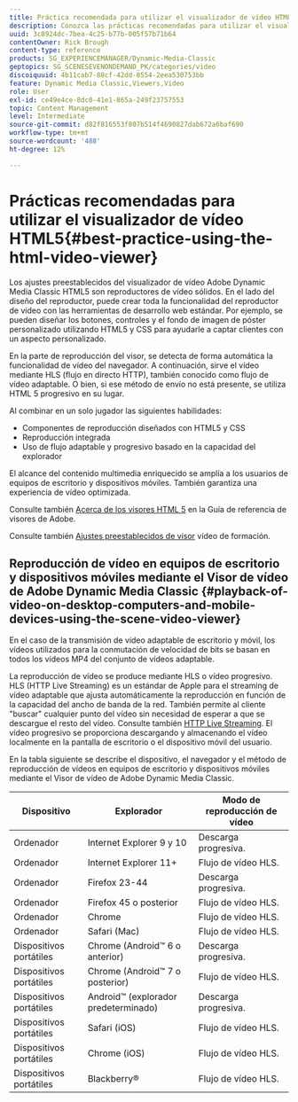 ```yaml
---
title: Práctica recomendada para utilizar el visualizador de vídeo HTML5
description: Conozca las prácticas recomendadas para utilizar el visualizador de vídeo HTML5.
uuid: 3c8924dc-7bea-4c25-b77b-005f57b71b64
contentOwner: Rick Brough
content-type: reference
products: SG_EXPERIENCEMANAGER/Dynamic-Media-Classic
geptopics: SG_SCENESEVENONDEMAND_PK/categories/video
discoiquuid: 4b11cab7-88cf-42dd-8554-2eea530753bb
feature: Dynamic Media Classic,Viewers,Video
role: User
exl-id: ce49e4ce-8dc0-41e1-865a-249f23757553
topic: Content Management
level: Intermediate
source-git-commit: d82f816553f807b514f4690827dab672a6baf690
workflow-type: tm+mt
source-wordcount: '488'
ht-degree: 12%

---
```


# Prácticas recomendadas para utilizar el visualizador de vídeo HTML5{#best-practice-using-the-html-video-viewer}

Los ajustes preestablecidos del visualizador de vídeo Adobe Dynamic Media Classic HTML5 son reproductores de vídeo sólidos. En el lado del diseño del reproductor, puede crear toda la funcionalidad del reproductor de vídeo con las herramientas de desarrollo web estándar. Por ejemplo, se pueden diseñar los botones, controles y el fondo de imagen de póster personalizado utilizando HTML5 y CSS para ayudarle a captar clientes con un aspecto personalizado.

En la parte de reproducción del visor, se detecta de forma automática la funcionalidad de vídeo del navegador. A continuación, sirve el vídeo mediante HLS (flujo en directo HTTP), también conocido como flujo de vídeo adaptable. O bien, si ese método de envío no está presente, se utiliza HTML 5 progresivo en su lugar.

Al combinar en un solo jugador las siguientes habilidades:

* Componentes de reproducción diseñados con HTML5 y CSS
* Reproducción integrada
* Uso de flujo adaptable y progresivo basado en la capacidad del explorador

El alcance del contenido multimedia enriquecido se amplía a los usuarios de equipos de escritorio y dispositivos móviles. También garantiza una experiencia de vídeo optimizada.

Consulte también [Acerca de los visores HTML 5](https://experienceleague.adobe.com/docs/dynamic-media-developer-resources/library/viewers-for-aem-assets-only/c-html5-aem-asset-viewers.html?lang=en#viewers-for-aem-assets-only) en la Guía de referencia de visores de Adobe.

Consulte también [Ajustes preestablecidos de visor](https://s7d5.scene7.com/s7viewers/html5/VideoViewer.html?videoserverurl=https://s7d5.scene7.com/is/content/&amp;emailurl=https://s7d5.scene7.com/s7/emailFriend&amp;serverUrl=https://s7d5.scene7.com/is/image/&amp;config=Scene7SharedAssets/Universal_HTML5_Video&amp;contenturl=https://s7d5.scene7.com/skins/&amp;asset=S7tutorials/550_viewer-presets_converted%20renamed_Done-AVS) vídeo de formación.

## Reproducción de vídeo en equipos de escritorio y dispositivos móviles mediante el Visor de vídeo de Adobe Dynamic Media Classic {#playback-of-video-on-desktop-computers-and-mobile-devices-using-the-scene-video-viewer}

En el caso de la transmisión de vídeo adaptable de escritorio y móvil, los vídeos utilizados para la conmutación de velocidad de bits se basan en todos los vídeos MP4 del conjunto de vídeos adaptable.

La reproducción de vídeo se produce mediante HLS o vídeo progresivo. HLS (HTTP Live Streaming) es un estándar de Apple para el streaming de vídeo adaptable que ajusta automáticamente la reproducción en función de la capacidad del ancho de banda de la red. También permite al cliente &quot;buscar&quot; cualquier punto del vídeo sin necesidad de esperar a que se descargue el resto del vídeo. Consulte también [HTTP Live Streaming](https://developer.apple.com/streaming/). El vídeo progresivo se proporciona descargando y almacenando el vídeo localmente en la pantalla de escritorio o el dispositivo móvil del usuario.

En la tabla siguiente se describe el dispositivo, el navegador y el método de reproducción de vídeos en equipos de escritorio y dispositivos móviles mediante el Visor de vídeo de Adobe Dynamic Media Classic.

| Dispositivo | Explorador | Modo de reproducción de vídeo |
|--- |--- |--- |
| Ordenador | Internet Explorer 9 y 10 | Descarga progresiva. |
| Ordenador | Internet Explorer 11+ | Flujo de vídeo HLS. |
| Ordenador | Firefox 23-44 | Descarga progresiva. |
| Ordenador | Firefox 45 o posterior | Flujo de vídeo HLS. |
| Ordenador | Chrome | Flujo de vídeo HLS. |
| Ordenador | Safari (Mac) | Flujo de vídeo HLS. |
| Dispositivos portátiles | Chrome (Android™ 6 o anterior) | Descarga progresiva. |
| Dispositivos portátiles | Chrome (Android™ 7 o posterior) | Flujo de vídeo HLS. |
| Dispositivos portátiles | Android™ (explorador predeterminado) | Descarga progresiva. |
| Dispositivos portátiles | Safari (iOS) | Flujo de vídeo HLS. |
| Dispositivos portátiles | Chrome (iOS) | Flujo de vídeo HLS. |
| Dispositivos portátiles | Blackberry® | Flujo de vídeo HLS. |
